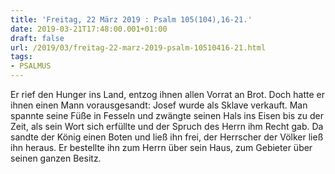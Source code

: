 ```yaml
---
title: 'Freitag, 22 März 2019 : Psalm 105(104),16-21.'
date: 2019-03-21T17:48:00.001+01:00
draft: false
url: /2019/03/freitag-22-marz-2019-psalm-10510416-21.html
tags: 
- PSALMUS
---
```


Er rief den Hunger ins Land, entzog ihnen allen Vorrat an Brot. Doch hatte er ihnen einen Mann vorausgesandt: Josef wurde als Sklave verkauft. Man spannte seine Füße in Fesseln und zwängte seinen Hals ins Eisen bis zu der Zeit, als sein Wort sich erfüllte und der Spruch des Herrn ihm Recht gab. Da sandte der König einen Boten und ließ ihn frei, der Herrscher der Völker ließ ihn heraus. Er bestellte ihn zum Herrn über sein Haus, zum Gebieter über seinen ganzen Besitz.